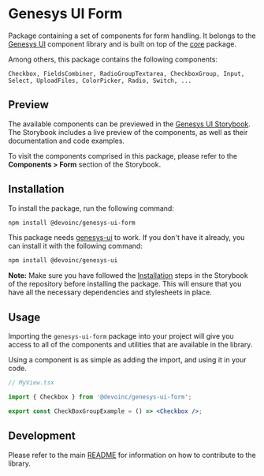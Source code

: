 # Genesys UI Form

Package containing a set of components for form handling. It belongs to the [Genesys UI](https://github.com/DevoInc/genesys-ui) component library and is built on top of the [core](https://github.com/DevoInc/genesys-ui/tree/master/packages/core) package.

Among others, this package contains the following components:

```
Checkbox, FieldsCombiner, RadioGroupTextarea, CheckboxGroup, Input, Select, UploadFiles, ColorPicker, Radio, Switch, ...
```

## Preview

The available components can be previewed in the [Genesys UI Storybook](https://devoinc.github.io/genesys-ui/).
The Storybook includes a live preview of the components, as well as their documentation and code examples.

To visit the components comprised in this package, please refer to the **Components > Form** section of the Storybook.

## Installation

To install the package, run the following command:

```sh
npm install @devoinc/genesys-ui-form
```

This package needs [genesys-ui](https://www.npmjs.com/package/@devoinc/genesys-ui) to work. If you don't have it already, you can install it with the following command:

```sh
npm install @devoinc/genesys-ui
```

**Note:** Make sure you have followed the [Installation](https://devoinc.github.io/genesys-ui/?path=/docs/getting-started-installation--docs) steps in the Storybook of the repository before installing the package. This will ensure that you have all the necessary dependencies and stylesheets in place.

## Usage

Importing the `genesys-ui-form` package into your project will give you access to all of the components and utilities that are available in the library.

Using a component is as simple as adding the import, and using it in your code.

```jsx
// MyView.tsx

import { Checkbox } from '@devoinc/genesys-ui-form';

export const CheckBoxGroupExample = () => <Checkbox />;
```

## Development

Please refer to the main [README](https://github.com/DevoInc/genesys-ui#readme) for information on how to contribute to the library.
